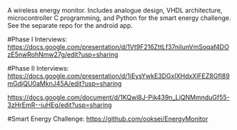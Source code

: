 A wireless energy monitor. Includes analogue design, VHDL architecture, microcontroller C programming, and Python for the smart energy challenge. See the separate repo for the android app.

#Phase I Interviews:
https://docs.google.com/presentation/d/1Vt9F216ZttLf37niIunVmSoqaf4DOzE5nwRohNmw27g/edit?usp=sharing

#Phase II Interviews:
https://docs.google.com/presentation/d/1iEysYwkE3DGxIXHdxXlFEZ8GfI89mGdjQU0aMknJ45A/edit?usp=sharing

https://docs.google.com/document/d/1KQwl8J-Pik439n_LiQNMmnduGf55-3zHrEmR--iuHEg/edit?usp=sharing

#Smart Energy Challenge:
https://github.com/ooksei/EnergyMonitor

